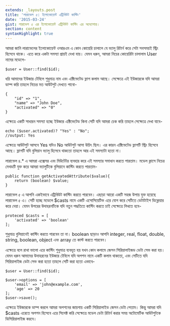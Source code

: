 ```yaml
---
extends: _layouts.post
title: 'লারাভেল ৫: ইলোকোয়েন্ট এট্রিবিউট কাস্টিং'
date: '2015-03-24'
gist: লারাভেল ৫ এর ইলোকোয়েন্ট এট্রিবিউট কাস্টিং এর অদ্যোপান্ত।
section: content
syntaxHighlight: true
---
```


আমরা জানি লারাভেলের ইলোকোয়েন্ট ওআরএম এ কোন কোয়েরি চালালে যে ভ্যালু রিটার্ন করে সেটা সবসময়ই স্ট্রিং হিসেবে থাকে। এতে করে একটা সমস্যা প্রায়ই দেখা যায়। যেমন ধরুন, আমরা নিচের কোয়েরিটা চালালাম User নামের মডেলে-

```
$user = User::find($id);
```

ধরি আমাদের ইউজার টেবিলে শুধুমাত্র নাম এবং এক্টিভেটেড ফ্লাগ কলাম আছে। সেক্ষেত্রে এই ইউজারকে যদি আমরা ডাম্প করি তাহলে নিচের মত আউটপুট দেখতে পাবো-

```
{
    "id" => "1",
    "name" => "John Doe",
    "activated" => "0"
}
```

এক্ষেত্রে একটি সাধারন সমস্যা হচ্ছে ইউজার এক্টিভেটেড কিনা সেটি যদি আমরা চেক করি তাহলে সেক্ষেত্রে দেখা যাবে-

```
echo ($user.activated)? "Yes" : "No";
//output: Yes
```

এক্ষেত্রে আউটপুট আসবে Yes যদিও No আউটপুট আসা উচিৎ ছিল। এর কারন এক্টিভেটেড ফ্লাগটি স্ট্রিং হিসেবে আছে। ফ্লাগটি যদি বুলিয়ান ভ্যালু হিসেবে থাকতো তাহলে আর এই সমস্যাটা হতো না।

লারাভেল ৪.* এ আমরা এক্সেসর এবং মিউটেটর ব্যবহার করে এই সমস্যার সমাধান করতে পারতাম। মডেল ক্লাসে নিচের মেথডটি যুক্ত করে আমরা ভ্যালুটিকে বুলিয়ানে কাস্টিং করতে পারতাম-

```
public function getActivatedAttribute($value){
    return (boolean) $value;
}
```

লারাভেল ৫ এ আপনি একইভাবে এট্রিবিউট কাস্টিং করতে পারবেন। এছাড়া আরো একটি সহজ উপায় যুক্ত হয়েছে লারাভেল ৫ এ। সেটি হচ্ছে মডেলে $casts নামে একটি এসোসিয়েটিভ এরে যোগ করে সেটিতে ডেটাটাইপ ডিক্লেয়ার করে দেয়া। যেমন উপরের উদাহরনটিকে যদি নতুন পদ্ধতিতে কাস্টিং করতে চাই সেক্ষেত্রে লিখতে হবে-

```
proteced $casts = [
    'activated' => 'boolean'
];
```

শুধুমাত্র বুলিয়ানেই কাস্টিং করতে পারবেন তা না। boolean ছাড়াও আপনি integer, real, float, double, string, boolean, object এবং array তে কাস্ট করতে পারবেন।

এক্ষেত্রে বলে রাখা ভালো এরে কাস্টিং শুধুমাত্র ব্যবহৃত হয় যখন কোন কলামে জেসন সিরিয়ালাইজড ডেটা সেভ করা হয়। যেমন ধরুন আমাদের উদাহরনের ইউজার টেবিলে যদি অপশন নামে একটি কলাম থাকতো, এবং সেটিতে যদি সিরিয়ালাইজ ডেটা সেভ করা হতো তাহলে সেটি করা হতো এভাবে-

```
$user = User::find($id);

$user->options = [
    'email' => 'john@example.com',
    'age' => 20
];
$user->save();
```

এক্ষেত্রে ইউজারকে ডাম্প করলে আমরা অপশনের জায়গায় একটি সিরিয়ালাইড জেসন ডেটা পেতাম। কিন্তু আমরা যদি $casts এরেতে অপশন হিসেবে এরে সিলেক্ট করি সেক্ষেত্রে মডেল ডেটা রিটার্ন করার সময় অটোমেটিক আউটপুটকে ডিসিরিয়ালাইজ করবে।
